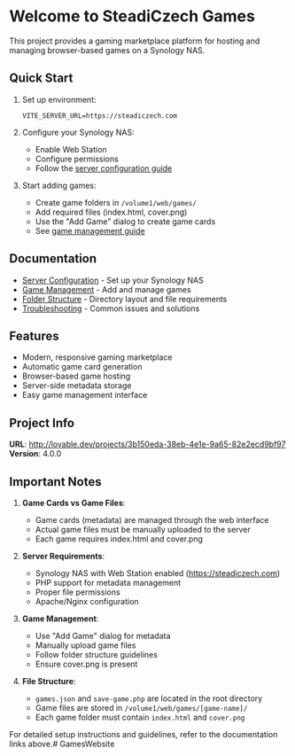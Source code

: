 # Welcome to SteadiCzech Games

This project provides a gaming marketplace platform for hosting and managing browser-based games on a Synology NAS.

## Quick Start

1. Set up environment:
   ```
   VITE_SERVER_URL=https://steadiczech.com
   ```

2. Configure your Synology NAS:
   - Enable Web Station
   - Configure permissions
   - Follow the [server configuration guide](docs/server-configuration.md)

3. Start adding games:
   - Create game folders in `/volume1/web/games/`
   - Add required files (index.html, cover.png)
   - Use the "Add Game" dialog to create game cards
   - See [game management guide](docs/game-management.md)

## Documentation

- [Server Configuration](docs/server-configuration.md) - Set up your Synology NAS
- [Game Management](docs/game-management.md) - Add and manage games
- [Folder Structure](docs/folder-structure.md) - Directory layout and file requirements
- [Troubleshooting](docs/troubleshooting.md) - Common issues and solutions

## Features

- Modern, responsive gaming marketplace
- Automatic game card generation
- Browser-based game hosting
- Server-side metadata storage
- Easy game management interface

## Project Info

**URL**: http://lovable.dev/projects/3b150eda-38eb-4e1e-9a65-82e2ecd9bf97
**Version**: 4.0.0

## Important Notes

1. **Game Cards vs Game Files**:
   - Game cards (metadata) are managed through the web interface
   - Actual game files must be manually uploaded to the server
   - Each game requires index.html and cover.png

2. **Server Requirements**:
   - Synology NAS with Web Station enabled (https://steadiczech.com)
   - PHP support for metadata management
   - Proper file permissions
   - Apache/Nginx configuration

3. **Game Management**:
   - Use "Add Game" dialog for metadata
   - Manually upload game files
   - Follow folder structure guidelines
   - Ensure cover.png is present

4. **File Structure**:
   - `games.json` and `save-game.php` are located in the root directory
   - Game files are stored in `/volume1/web/games/[game-name]/`
   - Each game folder must contain `index.html` and `cover.png`

For detailed setup instructions and guidelines, refer to the documentation links above.# GamesWebsite

